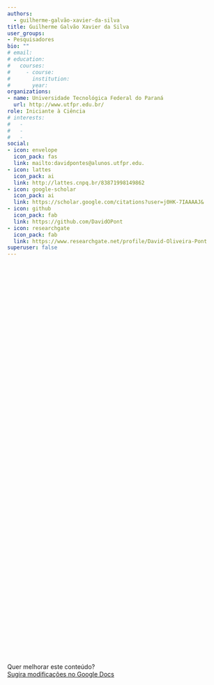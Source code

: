 ```yaml
---
authors:
  - guilherme-galvão-xavier-da-silva
title: Guilherme Galvão Xavier da Silva
user_groups:
- Pesquisadores
bio: ""
# email: 
# education:
#   courses:
#     - course: 
#       institution: 
#       year: 
organizations:
- name: Universidade Tecnológica Federal do Paraná
  url: http://www.utfpr.edu.br/
role: Iniciante à Ciência
# interests:
#   - 
#   - 
#   - 
social:
- icon: envelope
  icon_pack: fas
  link: mailto:davidpontes@alunos.utfpr.edu.
- icon: lattes
  icon_pack: ai
  link: http://lattes.cnpq.br/83871998149862
- icon: google-scholar
  icon_pack: ai
  link: https://scholar.google.com/citations?user=j0HK-7IAAAAJ&
- icon: github
  icon_pack: fab
  link: https://github.com/DavidOPont
- icon: researchgate
  icon_pack: fab
  link: https://www.researchgate.net/profile/David-Oliveira-Pont
superuser: false
---
```


<!-- HTML -->
<iframe frameborder="0" style="width: 100%; height: 900px" src=""></iframe>

<!-- HTML e Markdown -->
Quer melhorar este conteúdo?<br>
[<i class="fa fa-edit" aria-hidden="true"></i> Sugira modificações no Google Docs][edit]

[edit]: https://docs.google.com/document/d/1EhGgyrgeTVTteyHE5Bg49MgBvkTKOJWcGr2rPcOUF98/edit?usp=sharing
